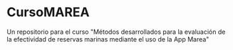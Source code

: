 # CursoMAREA
Un repositorio para el curso "Métodos desarrollados para la evaluación de la efectividad de reservas marinas mediante el uso de la App Marea"
